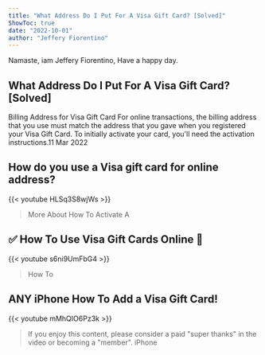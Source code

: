 ```yaml
---
title: "What Address Do I Put For A Visa Gift Card? [Solved]"
ShowToc: true 
date: "2022-10-01"
author: "Jeffery Fiorentino" 
---
```


Namaste, iam Jeffery Fiorentino, Have a happy day.
## What Address Do I Put For A Visa Gift Card? [Solved]
 Billing Address for Visa Gift Card For online transactions, the billing address that you use must match the address that you gave when you registered your Visa Gift Card. To initially activate your card, you'll need the activation instructions.11 Mar 2022

## How do you use a Visa gift card for online address?
{{< youtube HLSq3S8wjWs >}}
>More About How To Activate A 

## ✅  How To Use Visa Gift Cards Online 🔴
{{< youtube s6ni9UmFbG4 >}}
>How To 

## ANY iPhone How To Add a Visa Gift Card!
{{< youtube mMhQIO6Pz3k >}}
>If you enjoy this content, please consider a paid "super thanks" in the video or becoming a "member". iPhone 

